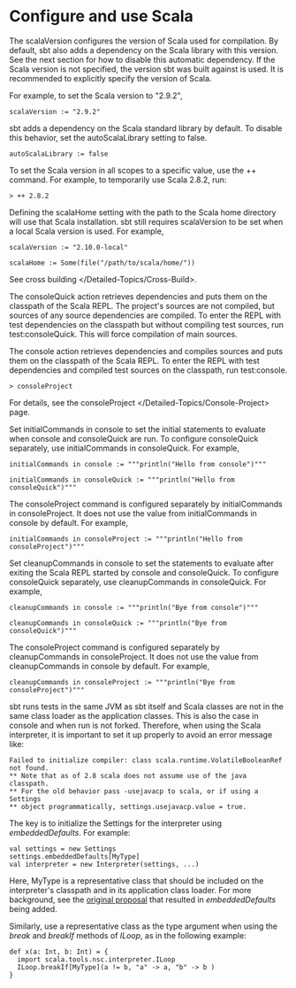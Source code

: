 Configure and use Scala
=======================

The scalaVersion configures the version of Scala used for compilation.
By default, sbt also adds a dependency on the Scala library with this
version. See the next section for how to disable this automatic
dependency. If the Scala version is not specified, the version sbt was
built against is used. It is recommended to explicitly specify the
version of Scala.

For example, to set the Scala version to "2.9.2",

    scalaVersion := "2.9.2"

sbt adds a dependency on the Scala standard library by default. To
disable this behavior, set the autoScalaLibrary setting to false.

    autoScalaLibrary := false

To set the Scala version in all scopes to a specific value, use the ++
command. For example, to temporarily use Scala 2.8.2, run:

``` {.sourceCode .console}
> ++ 2.8.2
```

Defining the scalaHome setting with the path to the Scala home directory
will use that Scala installation. sbt still requires scalaVersion to be
set when a local Scala version is used. For example,

    scalaVersion := "2.10.0-local"

    scalaHome := Some(file("/path/to/scala/home/"))

See cross building \</Detailed-Topics/Cross-Build\>.

The consoleQuick action retrieves dependencies and puts them on the
classpath of the Scala REPL. The project's sources are not compiled, but
sources of any source dependencies are compiled. To enter the REPL with
test dependencies on the classpath but without compiling test sources,
run test:consoleQuick. This will force compilation of main sources.

The console action retrieves dependencies and compiles sources and puts
them on the classpath of the Scala REPL. To enter the REPL with test
dependencies and compiled test sources on the classpath, run
test:console.

``` {.sourceCode .console}
> consoleProject
```

For details, see the consoleProject \</Detailed-Topics/Console-Project\>
page.

Set initialCommands in console to set the initial statements to evaluate
when console and consoleQuick are run. To configure consoleQuick
separately, use initialCommands in consoleQuick. For example,

    initialCommands in console := """println("Hello from console")"""

    initialCommands in consoleQuick := """println("Hello from consoleQuick")"""

The consoleProject command is configured separately by
initialCommands in consoleProject. It does not use the value from
initialCommands in console by default. For example,

    initialCommands in consoleProject := """println("Hello from consoleProject")"""

Set cleanupCommands in console to set the statements to evaluate after
exiting the Scala REPL started by console and consoleQuick. To configure
consoleQuick separately, use cleanupCommands in consoleQuick. For
example,

    cleanupCommands in console := """println("Bye from console")"""

    cleanupCommands in consoleQuick := """println("Bye from consoleQuick")"""

The consoleProject command is configured separately by
cleanupCommands in consoleProject. It does not use the value from
cleanupCommands in console by default. For example,

    cleanupCommands in consoleProject := """println("Bye from consoleProject")"""

sbt runs tests in the same JVM as sbt itself and Scala classes are not
in the same class loader as the application classes. This is also the
case in console and when run is not forked. Therefore, when using the
Scala interpreter, it is important to set it up properly to avoid an
error message like:

``` {.sourceCode .text}
Failed to initialize compiler: class scala.runtime.VolatileBooleanRef not found.
** Note that as of 2.8 scala does not assume use of the java classpath.
** For the old behavior pass -usejavacp to scala, or if using a Settings
** object programmatically, settings.usejavacp.value = true.
```

The key is to initialize the Settings for the interpreter using
*embeddedDefaults*. For example:

    val settings = new Settings
    settings.embeddedDefaults[MyType]
    val interpreter = new Interpreter(settings, ...)

Here, MyType is a representative class that should be included on the
interpreter's classpath and in its application class loader. For more
background, see the [original proposal](https://gist.github.com/404272)
that resulted in *embeddedDefaults* being added.

Similarly, use a representative class as the type argument when using
the *break* and *breakIf* methods of *ILoop*, as in the following
example:

    def x(a: Int, b: Int) = {
      import scala.tools.nsc.interpreter.ILoop
      ILoop.breakIf[MyType](a != b, "a" -> a, "b" -> b )
    }
